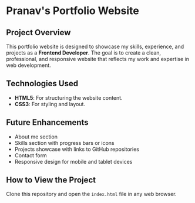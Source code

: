 # Pranav's Portfolio Website

## Project Overview

This portfolio website is designed to showcase my skills, experience, and projects as a **Frontend Developer**. The goal is to create a clean, professional, and responsive website that reflects my work and expertise in web development.

## Technologies Used

- **HTML5**: For structuring the website content.
- **CSS3**: For styling and layout.

## Future Enhancements

- About me section
- Skills section with progress bars or icons
- Projects showcase with links to GitHub repositories
- Contact form
- Responsive design for mobile and tablet devices

## How to View the Project

Clone this repository and open the `index.html` file in any web browser.
